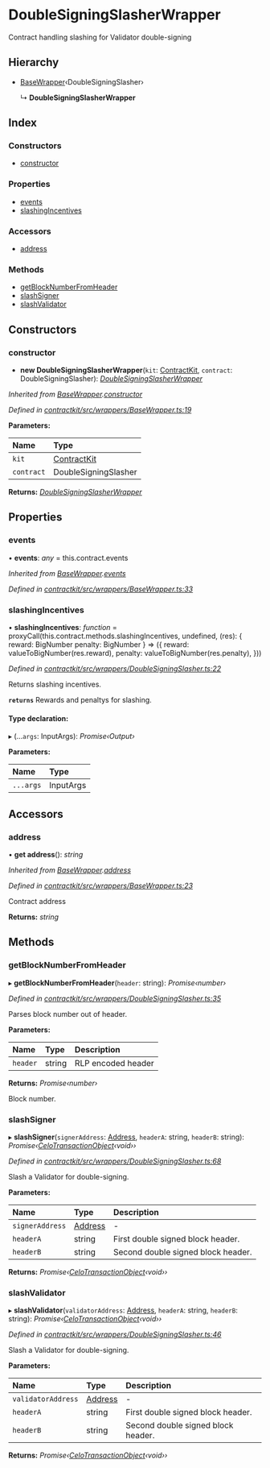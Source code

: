 # DoubleSigningSlasherWrapper

Contract handling slashing for Validator double-signing

## Hierarchy

* [BaseWrapper](_wrappers_basewrapper_.basewrapper.md)‹DoubleSigningSlasher›

  ↳ **DoubleSigningSlasherWrapper**

## Index

### Constructors

* [constructor](_wrappers_doublesigningslasher_.doublesigningslasherwrapper.md#constructor)

### Properties

* [events](_wrappers_doublesigningslasher_.doublesigningslasherwrapper.md#events)
* [slashingIncentives](_wrappers_doublesigningslasher_.doublesigningslasherwrapper.md#slashingincentives)

### Accessors

* [address](_wrappers_doublesigningslasher_.doublesigningslasherwrapper.md#address)

### Methods

* [getBlockNumberFromHeader](_wrappers_doublesigningslasher_.doublesigningslasherwrapper.md#getblocknumberfromheader)
* [slashSigner](_wrappers_doublesigningslasher_.doublesigningslasherwrapper.md#slashsigner)
* [slashValidator](_wrappers_doublesigningslasher_.doublesigningslasherwrapper.md#slashvalidator)

## Constructors

### constructor

+ **new DoubleSigningSlasherWrapper**\(`kit`: [ContractKit](_kit_.contractkit.md), `contract`: DoubleSigningSlasher\): [_DoubleSigningSlasherWrapper_](_wrappers_doublesigningslasher_.doublesigningslasherwrapper.md)

_Inherited from_ [_BaseWrapper_](_wrappers_basewrapper_.basewrapper.md)_._[_constructor_](_wrappers_basewrapper_.basewrapper.md#constructor)

_Defined in_ [_contractkit/src/wrappers/BaseWrapper.ts:19_](https://github.com/celo-org/celo-monorepo/blob/master/packages/contractkit/src/wrappers/BaseWrapper.ts#L19)

**Parameters:**

| Name | Type |
| :--- | :--- |
| `kit` | [ContractKit](_kit_.contractkit.md) |
| `contract` | DoubleSigningSlasher |

**Returns:** [_DoubleSigningSlasherWrapper_](_wrappers_doublesigningslasher_.doublesigningslasherwrapper.md)

## Properties

### events

• **events**: _any_ = this.contract.events

_Inherited from_ [_BaseWrapper_](_wrappers_basewrapper_.basewrapper.md)_._[_events_](_wrappers_basewrapper_.basewrapper.md#events)

_Defined in_ [_contractkit/src/wrappers/BaseWrapper.ts:33_](https://github.com/celo-org/celo-monorepo/blob/master/packages/contractkit/src/wrappers/BaseWrapper.ts#L33)

### slashingIncentives

• **slashingIncentives**: _function_ = proxyCall\(this.contract.methods.slashingIncentives, undefined, \(res\): { reward: BigNumber penalty: BigNumber } =&gt; \({ reward: valueToBigNumber\(res.reward\), penalty: valueToBigNumber\(res.penalty\), }\)\)

_Defined in_ [_contractkit/src/wrappers/DoubleSigningSlasher.ts:22_](https://github.com/celo-org/celo-monorepo/blob/master/packages/contractkit/src/wrappers/DoubleSigningSlasher.ts#L22)

Returns slashing incentives.

**`returns`** Rewards and penaltys for slashing.

#### Type declaration:

▸ \(...`args`: InputArgs\): _Promise‹Output›_

**Parameters:**

| Name | Type |
| :--- | :--- |
| `...args` | InputArgs |

## Accessors

### address

• **get address**\(\): _string_

_Inherited from_ [_BaseWrapper_](_wrappers_basewrapper_.basewrapper.md)_._[_address_](_wrappers_basewrapper_.basewrapper.md#address)

_Defined in_ [_contractkit/src/wrappers/BaseWrapper.ts:23_](https://github.com/celo-org/celo-monorepo/blob/master/packages/contractkit/src/wrappers/BaseWrapper.ts#L23)

Contract address

**Returns:** _string_

## Methods

### getBlockNumberFromHeader

▸ **getBlockNumberFromHeader**\(`header`: string\): _Promise‹number›_

_Defined in_ [_contractkit/src/wrappers/DoubleSigningSlasher.ts:35_](https://github.com/celo-org/celo-monorepo/blob/master/packages/contractkit/src/wrappers/DoubleSigningSlasher.ts#L35)

Parses block number out of header.

**Parameters:**

| Name | Type | Description |
| :--- | :--- | :--- |
| `header` | string | RLP encoded header |

**Returns:** _Promise‹number›_

Block number.

### slashSigner

▸ **slashSigner**\(`signerAddress`: [Address](../external-modules/_base_.md#address), `headerA`: string, `headerB`: string\): _Promise‹_[_CeloTransactionObject_](_wrappers_basewrapper_.celotransactionobject.md)_‹void››_

_Defined in_ [_contractkit/src/wrappers/DoubleSigningSlasher.ts:68_](https://github.com/celo-org/celo-monorepo/blob/master/packages/contractkit/src/wrappers/DoubleSigningSlasher.ts#L68)

Slash a Validator for double-signing.

**Parameters:**

| Name | Type | Description |
| :--- | :--- | :--- |
| `signerAddress` | [Address](../external-modules/_base_.md#address) | - |
| `headerA` | string | First double signed block header. |
| `headerB` | string | Second double signed block header. |

**Returns:** _Promise‹_[_CeloTransactionObject_](_wrappers_basewrapper_.celotransactionobject.md)_‹void››_

### slashValidator

▸ **slashValidator**\(`validatorAddress`: [Address](../external-modules/_base_.md#address), `headerA`: string, `headerB`: string\): _Promise‹_[_CeloTransactionObject_](_wrappers_basewrapper_.celotransactionobject.md)_‹void››_

_Defined in_ [_contractkit/src/wrappers/DoubleSigningSlasher.ts:46_](https://github.com/celo-org/celo-monorepo/blob/master/packages/contractkit/src/wrappers/DoubleSigningSlasher.ts#L46)

Slash a Validator for double-signing.

**Parameters:**

| Name | Type | Description |
| :--- | :--- | :--- |
| `validatorAddress` | [Address](../external-modules/_base_.md#address) | - |
| `headerA` | string | First double signed block header. |
| `headerB` | string | Second double signed block header. |

**Returns:** _Promise‹_[_CeloTransactionObject_](_wrappers_basewrapper_.celotransactionobject.md)_‹void››_

